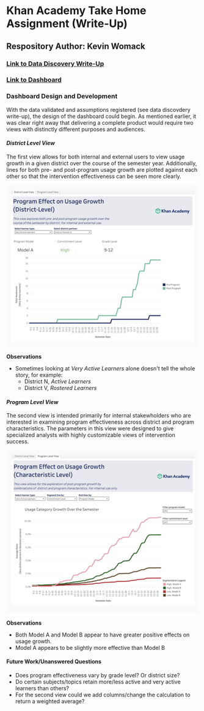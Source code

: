 # Khan Academy Take Home Assignment (Write-Up)

## Respository Author: Kevin Womack

### [Link to Data Discovery Write-Up](https://github.com/kwomackcodes/Khan-Academy-Write-Up/blob/main/Analysis.ipynb)

### [Link to Dashboard](https://public.tableau.com/views/KhanAcademyTakeHomeAssignmentProgramAnalysis/DistrictLevelView?:language=en-US&:sid=&:redirect=auth&:display_count=n&:origin=viz_share_link)

### Dashboard Design and Development

With the data validated and assumptions registered (see data discovdery write-up), the design of the dashboard could begin. As mentioned earlier, it was clear right away that delivering a complete product would require two views with distinctly different purposes and audiences.

#### *District Level View*
The first view allows for both internal and external users to view usage growth in a given district over the course of the semester year. Additionally, lines for both pre- and post-program usage growth are plotted against each other so that the intervention effectiveness can be seen more clearly.

![District Level Image](https://github.com/kwomackcodes/Khan-Academy-Write-Up/blob/main/images/District%20Level%20View.jpg)

**Observations**
- Sometimes looking at *Very Active Learners* alone doesn't tell the whole story, for example:
  - District N, *Active Learners*
  - District V, *Rostered Learners* 

#### *Program Level View*
The second view is intended primarily for internal stakewholders who are interested in examining program effectiveness across district and program characteristics. The parameters in this view were designed to give specialized analysts with highly customizable views of intervention success.

![Program-Level View](https://github.com/kwomackcodes/Khan-Academy-Write-Up/blob/main/images/Program%20Level%20View.jpg)

**Observations**
- Both Model A and Model B appear to have greater positive effects on usage growth.
- Model A appears to be slightly more effective than Model B

#### Future Work/Unanswered Questions
- Does program effectiveness vary by grade level? Or district size?
- Do certain subjects/topics retain more/less active and very active learners than others?
- For the second view could we add columns/change the calculation to return a weighted average?

